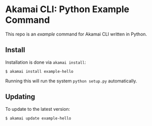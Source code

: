 # Akamai CLI: Python Example Command

This repo is an _example_ command for Akamai CLI written in Python.

## Install

Installation is done via `akamai install`:

```
$ akamai install example-hello
```

Running this will run the system `python setup.py` automatically. 

## Updating

To update to the latest version:

```
$ akamai update example-hello
```
